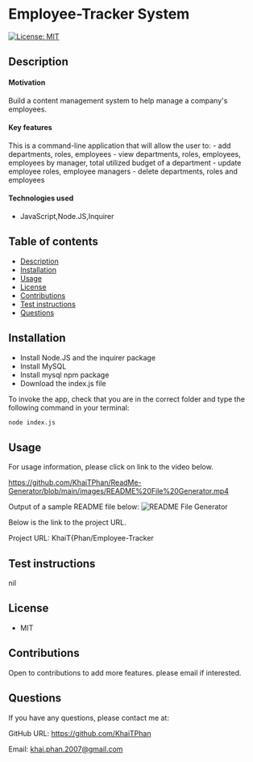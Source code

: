 # Employee-Tracker System

[![License: MIT](https://img.shields.io/badge/License-MIT-yellow.svg)](https://opensource.org/licenses/MIT)

## Description

#### Motivation

Build a content management system to help manage a company's employees.

#### Key features

This is a command-line application that will allow the user to: - add departments, roles, employees - view departments, roles, employees, employees by manager, total utilized budget of a department - update employee roles, employee managers - delete departments, roles and employees

#### Technologies used

* JavaScript,Node.JS,Inquirer

## Table of contents

<!--ts-->
* [Description](#Description)
* [Installation](#Installation)
* [Usage](#Usage)
* [License](#License)
* [Contributions](#Contributions)
* [Test instructions](#Test-instructions)
* [Questions](#Questions)
<!--te-->

## Installation

* Install Node.JS and the inquirer package
* Install MySQL
* Install mysql npm package 
* Download the index.js file

To invoke the app, check that you are in the correct folder and type the following command in your terminal:

```bash
node index.js
```

## Usage

For usage information, please click on link to the video below.

https://github.com/KhaiTPhan/ReadMe-Generator/blob/main/images/README%20File%20Generator.mp4

Output of a sample README file below:
![README File Generator](./images/readme.PNG)


Below is the link to the project URL.

Project URL: KhaiT{Phan/Employee-Tracker

## Test instructions

nil

## License

* MIT

## Contributions

Open to contributions to add more features. please email if interested.

## Questions

If you have any questions, please contact me at:

GitHub URL: https://github.com/KhaiTPhan

Email: khai.phan.2007@gmail.com
